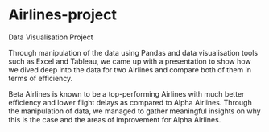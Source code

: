 # Airlines-project

Data Visualisation Project

Through manipulation of the data using Pandas and data visualisation tools such as Excel and Tableau, we came up with a presentation to show how we dived deep into the data for two Airlines and compare both of them in terms of efficiency.

Beta Airlines is known to be a top-performing Airlines with much better efficiency and lower flight delays as compared to Alpha Airlines. Through the manipulation of data, we managed to gather meaningful insights on why this is the case and the areas of improvement for Alpha Airlines.
